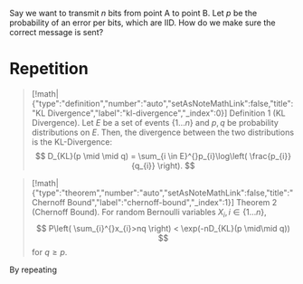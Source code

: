 Say we want to transmit $n$ bits from point A to point B. Let $p$ be the probability of an error per bits, which are IID. How do we make sure the correct message is sent?

# Repetition

> [!math|{"type":"definition","number":"auto","setAsNoteMathLink":false,"title":"KL Divergence","label":"kl-divergence","_index":0}] Definition 1 (KL Divergence).
> Let $E$ be a set of events $\{ 1\dots n \}$ and $p,q$ be probability distributions on $E$. Then, the divergence between the two distributions is the KL-Divergence:
> $$
> D_{KL}(p \mid \mid q) = \sum_{i \in E}^{}p_{i}\log\left( \frac{p_{i}}{q_{i}} \right).
>$$

> [!math|{"type":"theorem","number":"auto","setAsNoteMathLink":false,"title":"Chernoff Bound","label":"chernoff-bound","_index":1}] Theorem 2 (Chernoff Bound).
> For random Bernoulli variables $X_{i}, i \in \{ 1\dots n \}$,
> $$
> P\left( \sum_{i}^{}x_{i}>nq \right) < \exp(-nD_{KL}(p \mid\mid q))
>$$
> for $q \geq p$.

By repeating 